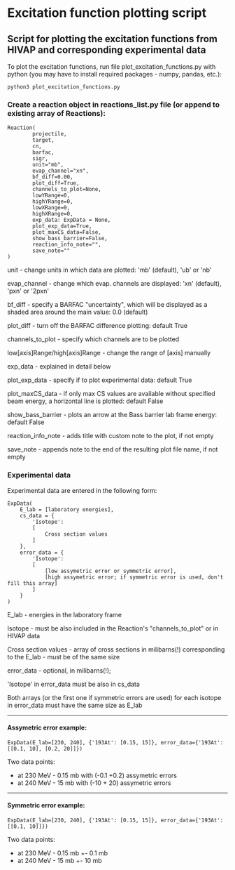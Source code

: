 # Excitation function plotting script
## Script for plotting the excitation functions from HIVAP and corresponding experimental data

To plot the excitation functions, run file plot_excitation_functions.py with python (you may have to install required packages - numpy, pandas, etc.):
~~~
python3 plot_excitation_functions.py
~~~

### Create a reaction object in reactions_list.py file (or append to existing array of Reactions):
~~~
Reaction(
        projectile,
        target,
        cn,
        barfac,
        sigr,
        unit="mb",
        evap_channel="xn",
        bf_diff=0.00,
        plot_diff=True,
        channels_to_plot=None,
        lowYRange=0,
        highYRange=0,
        lowXRange=0,
        highXRange=0,
        exp_data: ExpData = None,
        plot_exp_data=True,
        plot_maxCS_data=False,
        show_bass_barrier=False,
        reaction_info_note="",
        save_note=""
)
~~~

unit - change units in which data are plotted: 'mb' (default), 'ub' or 'nb'

evap_channel - change which evap. channels are displayed: 'xn' (default), 'pxn' or '2pxn'

bf_diff - specify a BARFAC "uncertainty", which will be displayed as a shaded area around the main value: 0.0 (default)

plot_diff - turn off the BARFAC difference plotting: default True

channels_to_plot - specify which channels are to be plotted

low[axis]Range/high[axis]Range - change the range of [axis] manually

exp_data - explained in detail below

plot_exp_data - specify if to plot experimental data: default True

plot_maxCS_data - if only max CS values are available without specified beam energy, a horizontal line is plotted: default False

show_bass_barrier - plots an arrow at the Bass barrier lab frame energy: default False

reaction_info_note - adds title with custom note to the plot, if not empty

save_note - appends note to the end of the resulting plot file name, if not empty

### Experimental data

Experimental data are entered in the following form:

~~~
ExpData(
    E_lab = [laboratory energies],
    cs_data = {
        'Isotope': 
        [
            Cross section values
        ]
    },
    error_data = {
        'Isotope':
        [
            [low assymetric error or symmetric error],
            [high assymetric error; if symmetric error is used, don't fill this array]
        ]
    }
)
~~~

E_lab - energies in the laboratory frame

Isotope - must be also included in the Reaction's "channels_to_plot" or in HIVAP data

Cross section values - array of cross sections in milibarns(!) corresponding to the E_lab - must be of the same size

error_data - optional, in milibarns(!);

'Isotope' in error_data must be also in cs_data

Both arrays (or the first one if symmetric errors are used) for each isotope in error_data must have the same size as E_lab

---

#### Assymetric error example:
~~~
ExpData(E_lab=[230, 240], {'193At': [0.15, 15]}, error_data={'193At': [[0.1, 10], [0.2, 20]]})
~~~
Two data points:
- at 230 MeV - 0.15 mb with (-0.1 +0.2) assymetric errors
- at 240 MeV - 15 mb with (-10 + 20) assymetric errors

---

#### Symmetric error example:
~~~
ExpData(E_lab=[230, 240], {'193At': [0.15, 15]}, error_data={'193At': [[0.1, 10]]})
~~~

Two data points:
- at 230 MeV - 0.15 mb +- 0.1 mb
- at 240 MeV - 15 mb +- 10 mb
